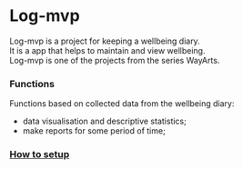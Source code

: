 # Log-mvp
Log-mvp is a project for keeping a wellbeing diary.<br>
It is a app that helps to maintain and view wellbeing.<br>
Log-mvp is one of the projects from the series WayArts.

### Functions
Functions based on collected data from the wellbeing diary:<br>
- data visualisation and descriptive statistics;
- make reports for some period of time;

### [How to setup](https://github.com/sahlet-official/welllog-telegram/wiki/How-to-setup-project)
